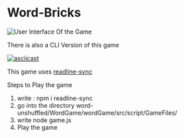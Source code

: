 # Word-Bricks

![User Interface Of the Game](https://github.com/sidd-92/word-unshuffled/blob/master/UIScreen.PNG)

There is also a CLI Version of this game

[![asciicast](https://asciinema.org/a/1gE07ClD9AyD3ikLzaL4MFVpp.png)](https://asciinema.org/a/1gE07ClD9AyD3ikLzaL4MFVpp)

This game uses [readline-sync](https://www.npmjs.com/package/readline-sync)

Steps to Play the game

1. write : npm i readline-sync
2. go into the directory word-unshuffled/WordGame/wordGame/src/script/GameFiles/
3. write node game.js
4. Play the game


